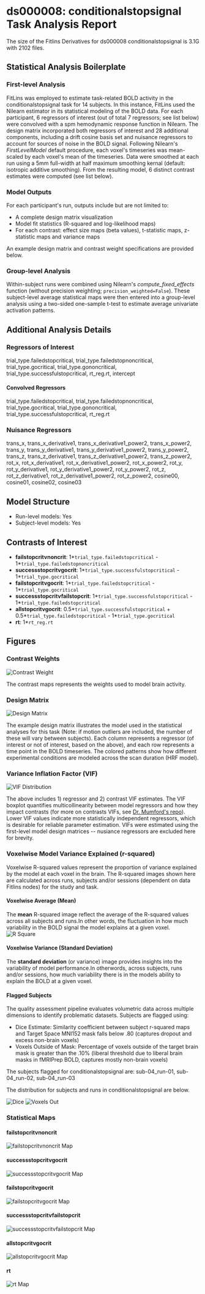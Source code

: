 # ds000008: conditionalstopsignal Task Analysis Report

The size of the Fitlins Derivatives for ds000008 conditionalstopsignal is 3.1G with 2102 files.

## Statistical Analysis Boilerplate

### First-level Analysis
FitLins was employed to estimate task-related BOLD activity in the conditionalstopsignal task for 14 subjects. In this instance, FitLins used the Nilearn estimator in its statistical modeling of the BOLD data. For each participant, 6 regressors of interest (out of total 7 regressors; see list below) were convolved with a spm hemodynamic response function in Nilearn. The design matrix incorporated both regressors of interest and 28 additional components, including a drift cosine basis set and nuisance regressors to account for sources of noise in the BOLD signal. Following Nilearn's *FirstLevelModel* default procedure, each voxel's timeseries was mean-scaled by each voxel's mean of the timeseries. Data were smoothed at each run using a 5mm full-width at half maximum smoothing kernal (default: isotropic additive smoothing). From the resulting model, 6 distinct contrast estimates were computed (see list below).

### Model Outputs
For each participant's run, outputs include but are not limited to:
- A complete design matrix visualization
- Model fit statistics (R-squared and log-likelihood maps)
- For each contrast: effect size maps (beta values), t-statistic maps, z-statistic maps and variance maps

An example design matrix and contrast weight specifications are provided below.

### Group-level Analysis
Within-subject runs were combined using Nilearn's *compute_fixed_effects* function (without precision weighting; `precision_weighted=False`). These subject-level average statistical maps were then entered into a group-level analysis using a two-sided one-sample t-test to estimate average univariate activation patterns.

## Additional Analysis Details 
### Regressors of Interest
trial_type.failedstopcritical, trial_type.failedstopnoncritical, trial_type.gocritical, trial_type.gononcritical, trial_type.successfulstopcritical, rt_reg.rt, intercept
#### Convolved Regressors
trial_type.failedstopcritical, trial_type.failedstopnoncritical, trial_type.gocritical, trial_type.gononcritical, trial_type.successfulstopcritical, rt_reg.rt
### Nuisance Regressors
trans_x, trans_x_derivative1, trans_x_derivative1_power2, trans_x_power2, trans_y, trans_y_derivative1, trans_y_derivative1_power2, trans_y_power2, trans_z, trans_z_derivative1, trans_z_derivative1_power2, trans_z_power2, rot_x, rot_x_derivative1, rot_x_derivative1_power2, rot_x_power2, rot_y, rot_y_derivative1, rot_y_derivative1_power2, rot_y_power2, rot_z, rot_z_derivative1, rot_z_derivative1_power2, rot_z_power2, cosine00, cosine01, cosine02, cosine03
## Model Structure
- Run-level models: Yes
- Subject-level models: Yes

## Contrasts of Interest
- **failstopcritvnoncrit**: 1*`trial_type.failedstopcritical` - 1*`trial_type.failedstopnoncritical`
- **successstopcritvgocrit**: 1*`trial_type.successfulstopcritical` - 1*`trial_type.gocritical`
- **failstopcritvgocrit**: 1*`trial_type.failedstopcritical` - 1*`trial_type.gocritical`
- **successstopcritvfailstopcrit**: 1*`trial_type.successfulstopcritical` - 1*`trial_type.failedstopcritical`
- **allstopcritvgocrit**: 0.5*`trial_type.successfulstopcritical` + 0.5*`trial_type.failedstopcritical` - 1*`trial_type.gocritical`
- **rt**: 1*`rt_reg.rt`

## Figures

### Contrast Weights
![Contrast Weight](./files/ds000008_task-conditionalstopsignal_contrast-matrix.svg)

The contrast maps represents the weights used to model brain activity.

### Design Matrix
![Design Matrix](./files/ds000008_task-conditionalstopsignal_design-matrix.svg)

The example design matrix illustrates the model used in the statistical analyses for this task (Note: if motion outliers are included, the number of these will vary between subjects). Each column represents a regressor (of interest or not of interest, based on the above), and each row represents a time point in the BOLD timeseries. The colored patterns show how different experimental conditions are modeled across the scan duration (HRF model).

### Variance Inflation Factor (VIF)
![VIF Distribution](./files/ds000008_task-conditionalstopsignal_vif-boxplot.png)

The above includes 1) regressor and 2) contrast VIF estimates. The VIF boxplot quantifies multicollinearity between model regressors and how they impact contrasts (for more on contrasts VIFs, see [Dr. Mumford's repo](https://github.com/jmumford/vif_contrasts)). Lower VIF values indicate more statistically independent regressors, which is desirable for reliable parameter estimation. VIFs were estimated using the first-level model design matrices -- nusiance regressors are excluded here for brevity.

### Voxelwise Model Variance Explained (r-squared)
Voxelwise R-squared values represent the proportion of variance explained by the model at each voxel in the brain. The R-squared images shown here are calculated across runs, subjects and/or sessions (dependent on data Fitlins nodes) for the study and task.

#### Voxelwise Average (Mean)
The **mean** R-squared image reflect the average of the R-squared values across all subjects and runs.In other words, the fluctuation in how much variability in the BOLD signal the model explains at a given voxel.
![R Square](./files/ds000008_task-conditionalstopsignal_rsquare-mean.png)

#### Voxelwise Variance (Standard Deviation)
The **standard deviation** (or variance) image provides insights into the variability of model performance.In otherwords, across subjects, runs and/or sessions, how much variability there is in the models ability to explain the BOLD at a given voxel.

#### Flagged Subjects
The quality assessment pipeline evaluates volumetric data across multiple dimensions to identify problematic datasets. Subjects are flagged using: 

  - Dice Estimate: Similarity coefficient between subject r-squared maps and Target Space MNI152 mask falls below .80 (captures dropout and excess non-brain voxels) 
  - Voxels Outside of Mask: Percentage of voxels outside of the target brain mask is greater than the .10% (liberal threshold due to liberal brain masks in fMRIPrep BOLD, captures mostly non-brain voxels) 

The subjects flagged for conditionalstopsignal are:
sub-04_run-01, sub-04_run-02, sub-04_run-03

The distribution for subjects and runs in conditionalstopsignal are below. 

![Dice](./files/ds000008_task-conditionalstopsignal_hist-dicesimilarity.png)
![Voxels Out](./files/ds000008_task-conditionalstopsignal_hist-voxoutmask.png)

### Statistical Maps

#### failstopcritvnoncrit
![failstopcritvnoncrit Map](./files/ds000008_task-conditionalstopsignal_contrast-failstopcritvnoncrit_map.png)

#### successstopcritvgocrit
![successstopcritvgocrit Map](./files/ds000008_task-conditionalstopsignal_contrast-successstopcritvgocrit_map.png)

#### failstopcritvgocrit
![failstopcritvgocrit Map](./files/ds000008_task-conditionalstopsignal_contrast-failstopcritvgocrit_map.png)

#### successstopcritvfailstopcrit
![successstopcritvfailstopcrit Map](./files/ds000008_task-conditionalstopsignal_contrast-successstopcritvfailstopcrit_map.png)

#### allstopcritvgocrit
![allstopcritvgocrit Map](./files/ds000008_task-conditionalstopsignal_contrast-allstopcritvgocrit_map.png)

#### rt
![rt Map](./files/ds000008_task-conditionalstopsignal_contrast-rt_map.png)
